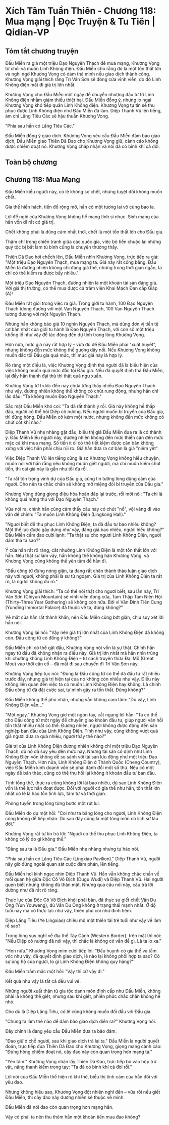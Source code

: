 # Xích Tâm Tuần Thiên - Chương 118: Mua mạng | Đọc Truyện & Tu Tiên | Qidian-VP



## Tóm tắt chương truyện

Đấu Miễn ra giá một triệu Đạo Nguyên Thạch để mua mạng, Khương Vọng từ chối và muốn Linh Không điện. Đấu Miễn cho rằng đó là một tổn thất lớn và nghi ngờ Khương Vọng có dám thả mình nếu giao dịch thành công. Khương Vọng giải thích rằng Trì Vân Sơn sẽ đóng cửa vĩnh viễn, do đó Linh Không điện mất đi giá trị lớn nhất.

Khương Vọng cho Đấu Miễn một ngày để chuyển nhượng đầu tư từ Linh Không điện nhằm giảm thiểu thiệt hại. Đấu Miễn đồng ý, nhưng lo ngại Khương Vọng khó tiếp quản Linh Không điện. Khương Vọng tự tin sẽ thu phục được Linh Không điện như Đấu Miễn đã làm. Diệp Thanh Vũ lên tiếng, ám chỉ Lăng Tiêu Các sẽ hậu thuẫn Khương Vọng.

"Phía sau hắn có Lăng Tiêu Các."

Đấu Miễn đồng ý giao dịch. Khương Vọng yêu cầu Đấu Miễn đảm bảo giao dịch, Đấu Miễn giao Thiên Dã Đao cho Khương Vọng giữ, cảnh cáo không được chiếm đoạt nó. Khương Vọng chấp nhận và nói đã có binh khí cả đời.



## Toàn bộ chương

## Chương 118: Mua Mạng

Đấu Miễn kiểu người này, có lẽ không sợ chết, nhưng tuyệt đối không muốn chết.

Gia thế hiển hách, tiền đồ rộng mở, hắn có một tương lai vô cùng bao la.

Lời đề nghị của Khương Vọng không hề mang tính sỉ nhục. Sinh mạng của hắn vốn dĩ rất có giá trị.

Chết không phải là dũng cảm nhất thời, chết là một tổn thất lớn cho Đấu gia.

Thậm chí trong chiến tranh giữa các quốc gia, việc bỏ tiền chuộc lại những quý tộc bị bắt làm tù binh cũng là chuyện thường thấy.

Thiên Dã Đao hơi chếch lên, Đấu Miễn nhìn Khương Vọng, trực tiếp ra giá: "Một triệu Đạo Nguyên Thạch, mua mạng ta. Giá này rất công bằng. Đấu Miễn ta đương nhiên không chỉ đáng giá thế, nhưng trong thời gian ngắn, ta chỉ có thể kiếm ra được bấy nhiêu."

Một triệu Đạo Nguyên Thạch, đương nhiên là một khoản tài sản đáng giá. Với giá thị trường, có thể mua được cả trăm viên Khai Mạch Đan cấp Giáp (A)!

Đấu Miễn rất giỏi trong việc ra giá. Trong giới tu hành, 100 Đạo Nguyên Thạch tương đương với một Vạn Nguyên Thạch, 100 Vạn Nguyên Thạch tương đương với một Nguyên Thạch.

Nhưng hắn không báo giá 10 nghìn Nguyên Thạch, mà dùng đơn vị tiền tệ cơ bản nhất của giới tu hành là Đạo Nguyên Thạch, với con số một triệu khổng lồ như vậy để tác động đến dự tính trong lòng Khương Vọng.

Hơn nữa, mức giá này rất hợp lý – vừa đủ để Đấu Miễn phải "xuất huyết", nhưng không đến mức không thể gượng dậy nổi. Nếu Khương Vọng không muốn đắc tội Đấu gia quá mức, thì mức giá này là hợp lý.

Rõ ràng một điều là, việc Khương Vọng định thả người đã là biểu hiện của việc không muốn quá mức đắc tội Đấu gia. Nếu đã quyết định thả Đấu Miễn, lại đẩy hắn thành đại thù thì thật quá ngu xuẩn.

Khương Vọng từ trước đến nay chưa từng thấy nhiều Đạo Nguyên Thạch như vậy, đương nhiên không thể không có chút rung động, nhưng hắn chỉ lắc đầu: "Ta không muốn Đạo Nguyên Thạch."

Sắc mặt Đấu Miễn khó coi: "Ta đã rất thành ý rồi. Giá này không hề thấp đâu, ngươi có thể hỏi Diệp cô nương. Nếu ngươi muốn bí truyền của Đấu gia, thì đừng hòng. Đấu Miễn cờ kém một nước, nhưng không đến mức không có chút cốt khí nào."

Diệp Thanh Vũ nhẹ nhàng gật đầu, biểu thị giá Đấu Miễn đưa ra là có thành ý. Đấu Miễn kiểu người này, đương nhiên không đến mức thiển cận đến mức mặc cả khi mua mạng. Số tiền ít ỏi có thể tiết kiệm được căn bản không xứng với việc hắn phải chịu rủi ro. Giá hắn đưa ra cơ bản là giá "niêm yết".

Việc Diệp Thanh Vũ lên tiếng cũng là sợ Khương Vọng không hiểu chuyện, muốn nói với hắn rằng nếu không muốn giết người, mà chỉ muốn kiếm chút tiền, thì cái giá này là gần như tối đa rồi.

"Ta rất tôn trọng vinh dự của Đấu gia, cũng tin tưởng lòng dũng cảm của ngươi. Cho nên ta chắc chắn sẽ không mở miệng đòi bí truyền của Đấu gia."

Khương Vọng dùng giọng điệu hòa hoãn đáp lại trước, rồi mới nói: "Ta chỉ là không quá hứng thú với Đạo Nguyên Thạch."

Vừa nói ra, chính hắn cũng cảm thấy câu này có chút "nổ", vội vàng đi vào vấn đề chính: "Ta muốn Linh Không Điện (Lingkong Hall)."

"Ngươi biết để thu phục Linh Không Điện, ta đã đầu tư bao nhiêu không? Một thế lực được gây dựng như vậy, đáng giá bao nhiêu, ngươi hiểu không?" Đấu Miễn cầm đao cười lạnh: "Ta thật sự cho ngươi Linh Không Điện, ngươi dám thả ta sao?"

Ý của hắn rất rõ ràng, cắt nhường Linh Không Điện là một tổn thất lớn với hắn. Nếu thật sự làm vậy, hắn không thể không hận Khương Vọng, và Khương Vọng cũng không thể yên tâm để hắn đi.

"Đấu công tử đừng nóng giận, ta đang rất chân thành thảo luận giao dịch này với ngươi, không phải là sư tử ngoạm. Giá trị của Linh Không Điện ta rất rõ, là ngươi không đủ rõ."

Khương Vọng giải thích: "Ta có thể nói thật cho ngươi biết, sau lần này, Trì Vân Sơn (Chiyun Mountain) sẽ vĩnh viễn đóng cửa, Tam Thập Tam Niên Hội (Thirty-Three Year Gathering) sẽ không còn nữa. Bởi vì Vân Đính Tiên Cung (Yunding Immortal Palace) đã thuộc về ta, đúng không?"

Vẻ mặt của hắn rất thành khẩn, nên Đấu Miễn cũng bớt giận, chịu suy xét lời hắn nói.

Khương Vọng lại hỏi: "Vậy nên giá trị lớn nhất của Linh Không Điện đã không còn. Đấu công tử có đồng ý không?"

Đấu Miễn chỉ có thể gật đầu, Khương Vọng nói vốn là sự thật. Chính hắn ngay từ đầu đã không nhận ra điều này. Giá trị lớn nhất mà hắn nhìn trúng khi chưởng khống Linh Không Điện – tư cách truyền thừa Đại Mỗ (Great Mou) vào thời cận cổ – đã mất đi sau chuyến đi Trì Vân Sơn này.

Khương Vọng tiếp tục nói: "Đúng là Đấu công tử có thể đã đầu tư rất nhiều trước đây, nhưng giá trị hiện tại của nó không còn nhiều như vậy. Điều này không liên quan đến việc ta có muốn Linh Không Điện hay không. Là chính Đấu công tử đã đặt cược sai, tự mình gây ra tổn thất. Đúng không?"

Đấu Miễn không thể phủ nhận, nhưng vẫn không cam tâm: "Dù vậy, Linh Không Điện vẫn..."

"Một ngày." Khương Vọng giơ một ngón tay, cắt ngang lời hắn: "Ta có thể cho Đấu công tử một ngày để chuyển giao khoản đầu tư, giúp ngươi vãn hồi tổn thất nhiều nhất có thể. Đương nhiên, ngươi không được động đến sản nghiệp ban đầu của Linh Không Điện. Tính như vậy, cũng không vượt quá giá ngươi đưa ra quá nhiều, ngươi thấy thế nào?"

Giá trị của Linh Không Điện đương nhiên không chỉ một triệu Đạo Nguyên Thạch, dù nó đã suy yếu đến mức này. Nhưng tài sản cố định như Linh Không Điện vốn không dễ so sánh với tài sản lưu động như một triệu Đạo Nguyên Thạch. Hơn nữa, Linh Không Điện ở Thành Quốc (Cheng Country), việc Đấu Miễn kinh doanh vốn sẽ phải đánh đổi một số thứ. Nếu có một ngày để bán tháo, cũng có thể thu hồi lại không ít khoản đầu tư ban đầu.

Tính tổng thể, thực ra cũng không lời lãi bao nhiêu, dù sao Linh Không Điện vốn là thế lực hắn đoạt được. Đối với người có gia thế như hắn, tổn thất lớn nhất có lẽ là hao tổn tinh lực, tâm tư và thời gian.

Phòng tuyến trong lòng từng bước một rút lui.

Đấu Miễn do dự một hồi: "Coi như ta bằng lòng cho ngươi, Linh Không Điện cũng không dễ tiếp nhận. Dù sao đây cũng là một tông môn có lịch sử lâu đời."

Khương Vọng rất tự tin trả lời: "Ngươi có thể thu phục Linh Không Điện, ta không có lý do gì không thể."

"Đằng sau ta là Đấu gia." Đấu Miễn nhẹ nhàng nhưng tự hào nói.

"Phía sau hắn có Lăng Tiêu Các (Lingxiao Pavilion)." Diệp Thanh Vũ, người nãy giờ đứng ngoài quan sát cuộc đàm phán, lên tiếng.

Đấu Miễn hơi kinh ngạc nhìn Diệp Thanh Vũ. Hắn vẫn không chắc chắn về mối quan hệ giữa Độc Cô Vô Địch (Dugu Wudi) và Diệp Thanh Vũ. Hai người quen biết nhưng không đủ thân mật. Nhưng qua câu nói này, câu trả lời dường như đã rất rõ ràng.

Thực lực của Độc Cô Vô Địch khỏi phải bàn, đã thực sự giết chết Vân Du Ông (Yun Youweng), dù Vân Du Ông không ở trạng thái mạnh nhất. Ở độ tuổi này mà có thực lực như vậy, thiên phú coi như đỉnh tiêm.

Diệp Lăng Tiêu (Ye Lingxiao) chiêu mộ một thiên tài trẻ tuổi như vậy về làm rể sao?

Trong lòng suy nghĩ về địa thế Tây Cảnh (Western Border), trên mặt thì nói: "Nếu Diệp cô nương đã nói vậy, thì chắc là không có vấn đề gì. Là ta lo xa."

"Hơn nữa." Khương Vọng mỉm cười tiếp lời: "Đấu huynh có gia thế và tầm vóc như vậy, đã quyết định giao dịch, lẽ nào lại không phối hợp ta sao? Có sự ủng hộ của ngươi, lo gì Linh Không Điện không quy hàng?"

Đấu Miễn trầm mặc một hồi: "Vậy thì cứ vậy đi."

Kết quả như vậy là tất cả đều vui vẻ.

Những người xuất thân từ gia tộc danh môn đỉnh cấp như Đấu Miễn, không phải là không thể giết, nhưng sau khi giết, phiền phức chắc chắn không hề nhỏ.

Cho dù là Diệp Lăng Tiêu, có lẽ cũng không muốn đối đầu với Đấu gia.

"Chúng ta làm thế nào để đảm bảo giao dịch diễn ra?" Khương Vọng hỏi.

Đây chính là đang yêu cầu Đấu Miễn đưa ra bảo đảm.

"Đao giữ ở chỗ ngươi, sau khi giao dịch trả lại ta." Đấu Miễn là người quyết đoán, trực tiếp đưa Thiên Dã Đao cho Khương Vọng, giọng mang cảnh cáo: "Đừng hòng chiếm đoạt nó, cây đao này còn quan trọng hơn mạng ta."

"Yên tâm." Khương Vọng nhận lấy Thiên Dã Đao, trực tiếp bỏ vào hộp trữ vật, nâng thanh kiếm trong tay: "Ta đã có binh khí cả đời rồi."

Lời nói của Đấu Miễn thể hiện rõ khí thế, biểu thị tình cảm của hắn đối với yêu đao.

Nhưng không hiểu sao, Khương Vọng đột nhiên nghĩ đến – vừa rồi nếu giết Đấu Miễn, thì cây đao này đương nhiên sẽ thuộc về mình.

Đấu Miễn đã nói đao còn quan trọng hơn mạng hắn.

Vậy có phải ta nên thu thêm hắn một khoản tiền mua đao không?